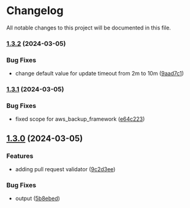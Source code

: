 # Changelog

All notable changes to this project will be documented in this file.

### [1.3.2](https://github.com/axetrading/terraform-aws-axetrading-backup/compare/v1.3.1...v1.3.2) (2024-03-05)


### Bug Fixes

* change default value for update timeout from 2m to 10m ([9aad7c1](https://github.com/axetrading/terraform-aws-axetrading-backup/commit/9aad7c1e6db4b72e261af6ce0e1cc52872eafa02))

### [1.3.1](https://github.com/axetrading/terraform-aws-axetrading-backup/compare/v1.3.0...v1.3.1) (2024-03-05)


### Bug Fixes

* fixed scope for aws_backup_framework ([e64c223](https://github.com/axetrading/terraform-aws-axetrading-backup/commit/e64c223ab167b108d01a63739d2ca6f9f1d747db))

## [1.3.0](https://github.com/axetrading/terraform-aws-axetrading-backup/compare/v1.2.2...v1.3.0) (2024-03-05)


### Features

* adding pull request validator ([9c2d3ee](https://github.com/axetrading/terraform-aws-axetrading-backup/commit/9c2d3eef49507632967992c0b00bf8d150e6f6e3))


### Bug Fixes

* output ([5b8ebed](https://github.com/axetrading/terraform-aws-axetrading-backup/commit/5b8ebed50d36b491024ffecf5603c450d51d7e75))
